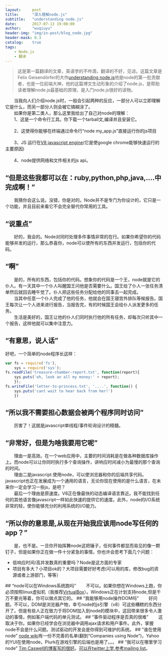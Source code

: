 ```yaml
---
layout:     post
title:      "深入理解node.js"
subtitle:   "understanding node.js"
date:       2017-07-13 19:00:00
author:     "wuqiuyu"
header-img: "img/in-post/blog_node.jpg"
header-mask: 0.3
catalog:    true
tags:
    - Node.js
    - 翻译
---
```



> 这是第一篇翻译的文章，英语学的不咋滴，翻译的不好，见谅。这篇文章是Felix Geisendörfer的大作[understanding node.js](http://debuggable.com/posts/understanding-node-js:4bd98440-45e4-4a9a-8ef7-0f7ecbdd56cb)他是node的第一批贡献者，也是一位前端大神，他的这篇博文生动形象的介绍了node.js，是帮助读者理解node.js最基础的原理，是入门node.js很好的读物。<br>

&emsp;&emsp;当我向人们介绍node.js时，一般会引起两种的反应，一部分人可以立即理解它是什么，而另一部分人则会被它搞糊涂了。<br>
&emsp;&emsp;如果你是第二类人，那么这里我给出了自己对node的理解：<br>
&emsp;&emsp;1、这是一个命令行工具。你下载一个tarball文,编译并且安装它。<br><br>
&emsp;&emsp;2、这使得你能够在终端通过命令行“node my_app.js”直接运行你的js项目<br><br>
&emsp;&emsp;3、JS 运行在<a href="http://code.google.com/p/v8/" target="__blank">V8 javascript engine</a>(它是使google chrome能够快速运行的主要原因)<br><br>
&emsp;&emsp;4、node提供网络和文件相关的js api。
## “但是这些我都可以在：ruby,python,php,java,....中完成啊！”
&emsp;&emsp;我猜你会这么说。没错，你是对的。Node并不是专门为你设计的，它只是一个功能，并且目前来看它不会完全替代你常用的工具。
## “说重点”
&emsp;&emsp;好的，我会的。Node对同时处理多件事情非常的在行。如果你希望你的代码能够并发的运行，那么恭喜你，node可以使所有的东西并发运行，包括你的代码。
## “啊”
&emsp;&emsp;是的，所有的东西，包括你的代码。想象你的代码是一个王，node就是它的仆人。有一天其中一个仆人叫醒国王问他是否需要什么。国王给了仆人一张任务清单然后就回去睡午觉了。仆人把这些任务分配给他的同事去一起完成。<br>
&emsp;&emsp;当其中任意一个仆人完成了他的任务，他就会在国王寝宫外排队等候报告。国王每次让一个人进来进行报告，当报告完，有的时候国王会给仆人派发更多的任务。<br>
&emsp;&emsp;生活是美好的，国王让他的仆人们同时执行他的所有任务，却每次只听其中一个报告，这样他就可以集中注意力。
## “有意思，说人话”
好吧，一个简单的node程序长这样：
```javascript
var fs = require('fs'),
    sys = require('sys');
fs.readFile('treasure-chamber-report.txt', function(report){
    sys.puts('oh, look an all my money:' + report);
    });
fs.writeFile('letter-to-princess.txt', '....', function() {
    sys.puts('cant wait to hear back from her!')
    })
```
## “所以我不需要担心数据会被两个程序同时访问”
&emsp;&emsp;厉害了！这就是javascript单线程/事件轮询设计的精髓。
## “非常好，但是为啥我要用它呢”
&emsp;&emsp;理由一是高效。在一个web应用中，主要的时间消耗是在做各种数据库操作上。而node可以让你同时执行多个查询操作，讲响应时间减小为最慢的那个查询的时间。<br>
&emsp;&emsp;理由二是javascript.使用node，可以使浏览器和你的后端共享代码。javascript也正在发展成为一个通用的语言，无论你现在使用的是什么语言，在未来你一定会学习一些js，是吧？<br>
&emsp;&emsp;最后一个理由是原速度。V8正在像最快的动态编译语言靠近。我不能找到任何的其他语言像javascript一样如此快速的提供它的速度。此外，node的I/O系统非常的轻，使你能够充分的利用系统的I/O能力。<br>
## “所以你的意思是,从现在开始我应该用node写任何的app？”
&emsp;&emsp;是，也不是。一旦你开始挥舞node这把锤子，任何事件都显而易见的像一颗钉子，但是如果你正在做一件十分紧急的事情，你也许会思考下面几个问题：
   <ul>
    <li>低响应时间/高并发数真的重要吗？Node是这方面的专家<br></li>
    <li>项目有多大？小项目ok的？大项目需要好好考虑(可以用的库，修改bug的资源或者上游部门，等等）<br></li>
    </ul>
## “node可以在Windows系统跑吗”
&emsp;&emsp;不可以。如果你想在Windows上跑，你必须按照linux虚拟机（我推荐<a href="http://www.virtualbox.org/">VirtualBox</a>）。Windows正在计划支持node,但是千万不要光等着，你可以做点其它的。
## “我能够用node操作DOM吗”
&emsp;&emsp;好问题。不可以，DOM是浏览器产物，幸亏node的js引擎（v8）可这些糟糕的东西分开了。但是有些人正在致力于将DOM加入到node的模块中，这回带来很多令人激动的事情，例如客户端代码的单元测试。
## “事件驱动程序是否真的很难”
&emsp;&emsp;这取决于你。如果你已经学会在浏览器中调用ajax请求和用户事件。此外，掌握node不会是什么问题。测试驱动的开发会是你得到可维护的系统。
## “谁在使用node”
<a href="http://wiki.github.com/ry/node">node wiki</a>有一份不完善的名单(翻到“Companies using Node”)，Yahoo的YUI在使用node，Plurk在游戏引擎的后端也是用了。。。
## “我可以在哪里学习node”
<a href="http://howtonode.org/">Tim Caswell的博客写的很好</a>。<a href="http://search.twitter.com/search?q=%23nodejs">可以在twitter上学</a>,<a href="http://search.twitter.com/search?q=%23nodejs">参考mailing list</a>。

